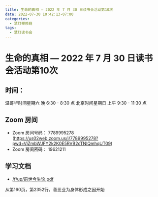 ```yaml
---
title: 生命的真相 — 2022 年 7 月 30 日读书会活动第10次
date: 2022-07-30 10:42:13-07:00
categories:
  - 慧灯禅修班
tags:
  - 慧灯读书会
---
```

# 生命的真相 — 2022 年 7 月 30 日读书会活动第10次

## 时间：

温哥华时间星期六 晚 6:30 - 8:30 点
北京时间星期日 上午 9:30 - 11:30 点

## Zoom 房间

- Zoom 房间号码： 7789995278 (https://us02web.zoom.us/j/7789995278?pwd=VjZmbWJFY2k2K0E5RVB2cTNIQmhqUT09)
- Zoom 房间密码： 19621211

## 学习文档

- [/f/up/前世今生论.pdf](http://huidengchanxiu.net/hdv/f/up/前世今生论.pdf)

从第160页，第2352行，善恶业为身体形成之因开始

